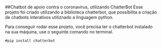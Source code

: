 ##Chatbot de apoio contra o coronavírus, utilizando ChatterBot
Esse projeto foi criado utilizando a biblioteca chatterbot, que possíbilita a criação de chatbots interativos utiliznado a linguagem python.

Para conseguir rodar esse projeto, você precisa ter o chatterbot instalado na sua máquina, use o seguinte comando no terminal.

```` 
#pip install chatterbot
````
